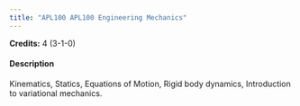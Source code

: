 ```yaml
---
title: "APL100 APL100 Engineering Mechanics"
---
```

**Credits:** 4 (3-1-0)

#### Description
Kinematics, Statics, Equations of Motion, Rigid body dynamics, Introduction to variational mechanics.